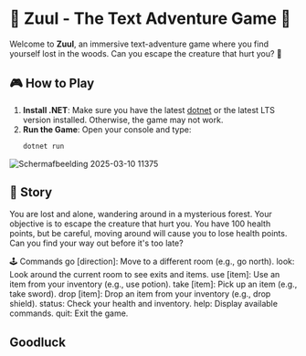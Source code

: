 # 🌲 Zuul - The Text Adventure Game 🌲

Welcome to **Zuul**, an immersive text-adventure game where you find yourself lost in the woods. Can you escape the creature that hurt you? 🐾

## 🎮 How to Play

1. **Install .NET**: Make sure you have the latest [dotnet](https://dotnet.microsoft.com/en-us/download) or the latest LTS version installed. Otherwise, the game may not work.
2. **Run the Game**: Open your console and type:
    ```sh
    dotnet run
    ```

![Schermafbeelding 2025-03-10 11375](https://github.com/user-attachments/assets/9960b470-cba7-41d1-b37c-6ed0b4c5a834)

## 📜 Story

You are lost and alone, wandering around in a mysterious forest. Your objective is to escape the creature that hurt you. You have 100 health points, but be careful, moving around will cause you to lose health points. Can you find your way out before it's too late?

🕹️ Commands
go [direction]: Move to a different room (e.g., go north).
look: Look around the current room to see exits and items.
use [item]: Use an item from your inventory (e.g., use potion).
take [item]: Pick up an item (e.g., take sword).
drop [item]: Drop an item from your inventory (e.g., drop shield).
status: Check your health and inventory.
help: Display available commands.
quit: Exit the game.

## Goodluck
